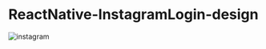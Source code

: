 # ReactNative-InstagramLogin-design

![instagram](https://user-images.githubusercontent.com/49957660/93761576-b1c24380-fc16-11ea-8f7f-e1f893ea0c18.PNG)
